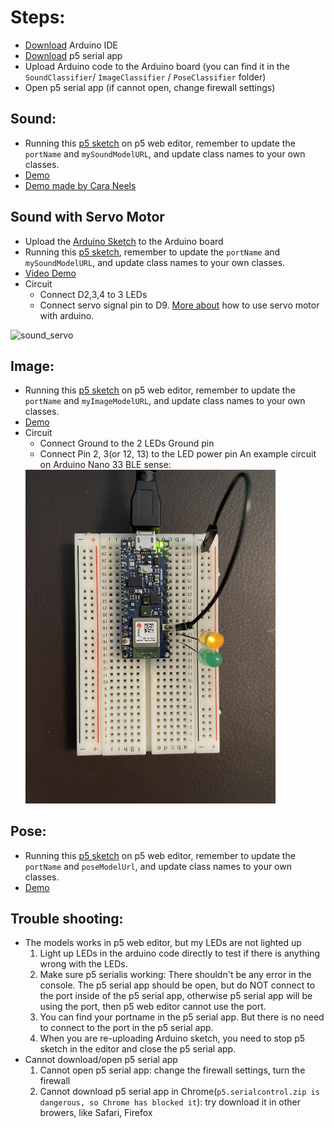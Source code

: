 # Steps:
- [Download](https://www.arduino.cc/en/main/software) Arduino IDE
- [Download](https://github.com/p5-serial/p5.serialcontrol/releases) p5 serial app
- Upload Arduino code to the Arduino board (you can find it in the `SoundClassifier`/ `ImageClassifier` / `PoseClassifier` folder)
- Open p5 serial app (if cannot open, change firewall settings)

## Sound:
- Running this [p5 sketch](https://editor.p5js.org/yining/sketches/eHYnYa5BR) on p5 web editor, remember to update the `portName` and `mySoundModelURL`, and update class names to your own classes.
- [Demo](https://youtu.be/7xPDbbHCjLw)
- [Demo made by Cara Neels](https://vimeo.com/363431151)

## Sound with Servo Motor
- Upload the [Arduino Sketch](https://github.com/yining1023/Machine-Learning-for-Physical-Computing/tree/master/Examples/TeachableMachineArduino/SoundClassifier_with_Servo/SoundClassifier_Servo) to the Arduino board
- Running this [p5 sketch](https://editor.p5js.org/yining/sketches/q8JEPDwK7), remember to update the `portName` and `mySoundModelURL`, and update class names to your own classes.
- [Video Demo](https://youtu.be/RnStPxTfEnU)
- Circuit
  - Connect D2,3,4 to 3 LEDs
  - Connect servo signal pin to D9. [More about](https://github.com/yining1023/Machine-Learning-for-Physical-Computing/tree/master/Examples/ServoMotor) how to use servo motor with arduino.
<img src="../../images/sound_servo.jpg" alt="sound_servo" width="400px">


## Image:
- Running this [p5 sketch](https://editor.p5js.org/yining/sketches/Ob8Zkf_FZ) on p5 web editor, remember to update the `portName` and `myImageModelURL`, and update class names to your own classes.
- [Demo](https://youtu.be/ZGafimlnLw8)
- Circuit
  - Connect Ground to the 2 LEDs Ground pin
  - Connect Pin 2, 3(or 12, 13) to the LED power pin
  An example circuit on Arduino Nano 33 BLE sense:
  <img src="../../images/tmarduino.jpeg" alt="sound_servo" width="400px">


## Pose:
- Running this [p5 sketch](https://editor.p5js.org/yining/sketches/WqhmvWzoo) on p5 web editor, remember to update the `portName` and `poseModelUrl`, and update class names to your own classes.
- [Demo](https://youtu.be/2E0LpbdPjMs)

## Trouble shooting:
- The models works in p5 web editor, but my LEDs are not lighted up
  1. Light up LEDs in the arduino code directly to test if there is anything wrong with the LEDs.
  2. Make sure p5 serialis working: There shouldn't be any error in the console. The p5 serial app should be open, but do NOT connect to the port inside of the p5 serial app, otherwise p5 serial app will be using the port, then p5 web editor cannot use the port.
  3. You can find your portname in the p5 serial app. But there is no need to connect to the port in the p5 serial app.
  4. When you are re-uploading Arduino sketch, you need to stop p5 sketch in the editor and close the p5 serial app.
- Cannot download/open p5 serial app
  1. Cannot open p5 serial app: change the firewall settings, turn the firewall
  2. Cannot download p5 serial app in Chrome(`p5.serialcontrol.zip is dangerous, so Chrome has blocked it`): try download it in other browers, like Safari, Firefox
  
